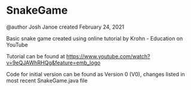 # SnakeGame

@author Josh Janoe
created February 24, 2021
 
Basic snake game created using online tutorial by Krohn - Education on YouTube

Tutorial can be found at https://www.youtube.com/watch?v=9eQJAWhRHQg&feature=emb_logo

Code for initial version can be found as Version 0 (V0), changes listed in most recent SnakeGame.java file
